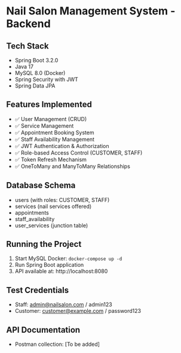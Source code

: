 # Nail Salon Management System - Backend

## Tech Stack
- Spring Boot 3.2.0
- Java 17
- MySQL 8.0 (Docker)
- Spring Security with JWT
- Spring Data JPA

## Features Implemented
- ✅ User Management (CRUD)
- ✅ Service Management
- ✅ Appointment Booking System
- ✅ Staff Availability Management
- ✅ JWT Authentication & Authorization
- ✅ Role-based Access Control (CUSTOMER, STAFF)
- ✅ Token Refresh Mechanism
- ✅ OneToMany and ManyToMany Relationships

## Database Schema
- users (with roles: CUSTOMER, STAFF)
- services (nail services offered)
- appointments
- staff_availability
- user_services (junction table)

## Running the Project
1. Start MySQL Docker: `docker-compose up -d`
2. Run Spring Boot application
3. API available at: http://localhost:8080

## Test Credentials
- Staff: admin@nailsalon.com / admin123
- Customer: customer@example.com / password123

## API Documentation
- Postman collection: [To be added]